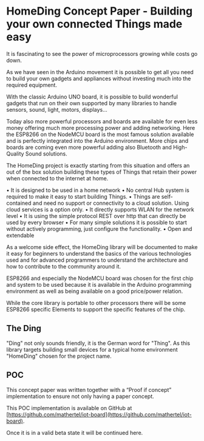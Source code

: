 # HomeDing Concept Paper - Building your own connected Things made easy

It is fascinating to see the power of microprocessors growing while costs go down.

As we have seen in the Arduino movement it is possible to get all you need to build your own gadgets and appliances without investing much into the required equipment.

With the classic Arduino UNO board, it is possible to build wonderful gadgets that run on their own supported by many libraries to handle sensors, sound, light, motors, displays… 

Today also more powerful processors and boards are available for even less money offering much more processing power and adding networking. Here the ESP8266 on the NodeMCU board is the most famous solution available and is perfectly integrated into the Arduino environment. More chips and boards are coming even more powerful adding also Bluetooth and High-Quality Sound solutions.

The HomeDing project is exactly starting from this situation and offers an out of the box solution building these types of Things that retain their power when connected to the internet at home.

•	It is designed to be used in a home network
•	No central Hub system is required to make it easy to start building Things.
•	Things are self-contained and need no support or connectivity to a cloud solution. Using cloud services is a option only.
•	It directly supports WLAN for the network level
•	It is using the simple protocol REST over http that can directly be used by every browser
•	For many simple solutions it is possible to start without actively programming, just configure the functionality.
•	Open and extendable

As a welcome side effect, the HomeDing library will be documented to make it easy for beginners to understand the basics of the various technologies used and for advanced programmers to understand the architecture and how to contribute to the community around it.

ESP8266 and especially the NodeMCU board was chosen for the first chip and system to be used because it is available in the Arduino programming environment as well as being available on a good price/power relation.

While the core library is portable to other processors there will be some ESP8266 specific Elements to support the specific features of the chip.

## The Ding

"Ding" not only sounds friendly, it is the German word for "Thing". As this library targets building small devices for a typical home environment "HomeDing" chosen for the project name.

## POC

This concept paper was written together with a “Proof if concept” implementation to ensure not only having a paper concept.

This POC implementation is available on GitHub at [https://github.com/mathertel/iot-board](https://github.com/mathertel/iot-board).

Once it is in a valid beta state it will be continued here.
